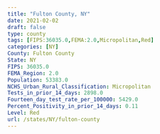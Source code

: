 ```yaml
---
title: "Fulton County, NY"
date: 2021-02-02
draft: false
type: county
tags: [FIPS:36035.0,FEMA:2.0,Micropolitan,Red]
categories: [NY]
County: Fulton County
State: NY
FIPS: 36035.0
FEMA_Region: 2.0
Population: 53383.0
NCHS_Urban_Rural_Classification: Micropolitan
Tests_in_prior_14_days: 2898.0
Fourteen_day_test_rate_per_100000: 5429.0
Percent_Positivity_in_prior_14_days: 0.11
Level: Red
url: /states/NY/fulton-county
---
```



